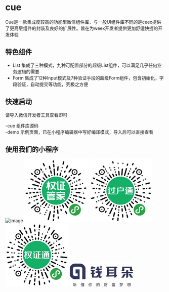 # cue

Cue是一款集成度较高的功能型微信组件库，与一般UI组件库不同的是ceex提供了更高层组件的封装及良好的扩展性。旨在为weex开发者提供更加舒适快捷的开发体验

## 特色组件

- List	集成了三种模式，九种可配置部分的超级List组件，可以满足几乎任何业务逻辑的需要
- Form	集成了12种Input模式及7种验证手段的超级Form组件，包含初始化，字段验证，自动提交等功能，究极之方便

## 快速启动
请导入微信开发者工具查看即可

-cue   组件库源码<br>
-demo  示例页面，已在小程序编辑器中写好编译模式，导入后可以直接查看

## 使用我们的小程序

![image](https://github.com/WARJY/cue/blob/master/images/BD%E9%93%BE.jpg)
![image](https://github.com/WARJY/cue/blob/master/images/%E6%9D%83%E8%AF%81%E7%AE%A1%E5%AE%B6.jpg)
![image](https://github.com/WARJY/cue/blob/master/images/%E8%BF%87%E6%88%B7%E9%80%9A.jpg)
![image](https://github.com/WARJY/cue/blob/master/images/%E6%9D%83%E8%AF%81%E9%80%9A.jpg)
![image](https://github.com/WARJY/cue/blob/master/images/%E9%92%B1%E8%80%B3%E6%9C%B5.jpg)
